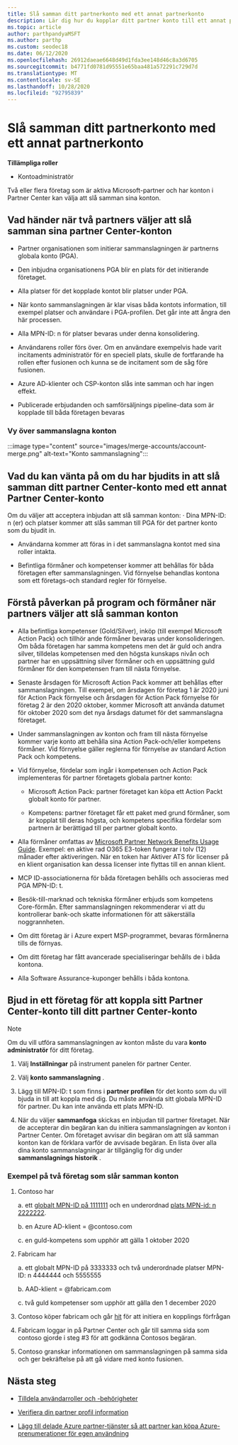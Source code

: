 ```yaml
---
title: Slå samman ditt partnerkonto med ett annat partnerkonto
description: Lär dig hur du kopplar ditt partner konto till ett annat partner konto i Partner Center – för företag som är aktiva Microsoft-partner i Partner Center.
ms.topic: article
author: parthpandyaMSFT
ms.author: parthp
ms.custom: seodec18
ms.date: 06/12/2020
ms.openlocfilehash: 26912daeae6648d49d1fda3ee148d46c8a3d6705
ms.sourcegitcommit: b4771fd0781d95551e65baa481a572291c729d7d
ms.translationtype: MT
ms.contentlocale: sv-SE
ms.lasthandoff: 10/28/2020
ms.locfileid: "92795839"
---
```

# <a name="merge-your-partner-account-with-another-partner-account"></a>Slå samman ditt partnerkonto med ett annat partnerkonto

**Tillämpliga roller**

- Kontoadministratör

Två eller flera företag som är aktiva Microsoft-partner och har konton i Partner Center kan välja att slå samman sina konton.

## <a name="what-happens-when-two-partners-elect-to-merge-their-partner-center-accounts"></a>Vad händer när två partners väljer att slå samman sina partner Center-konton

- Partner organisationen som initierar sammanslagningen är partnerns globala konto (PGA).

- Den inbjudna organisationens PGA blir en plats för det initierande företaget.

- Alla platser för det kopplade kontot blir platser under PGA.

- När konto sammanslagningen är klar visas båda kontots information, till exempel platser och användare i PGA-profilen. Det går inte att ångra den här processen.

- Alla MPN-ID: n för platser bevaras under denna konsolidering.

- Användarens roller förs över. Om en användare exempelvis hade varit incitaments administratör för en speciell plats, skulle de fortfarande ha rollen efter fusionen och kunna se de incitament som de såg före fusionen.

- Azure AD-klienter och CSP-konton slås inte samman och har ingen effekt.

- Publicerade erbjudanden och samförsäljnings pipeline-data som är kopplade till båda företagen bevaras

### <a name="view-of-merged-accounts"></a>Vy över sammanslagna konton

:::image type="content" source="images/merge-accounts/account-merge.png" alt-text="Konto sammanslagning":::

## <a name="what-to-expect-if-you-have-been-invited-to-merge-your-partner-center-account-with-another-partner-center-account"></a>Vad du kan vänta på om du har bjudits in att slå samman ditt partner Center-konto med ett annat Partner Center-konto

Om du väljer att acceptera inbjudan att slå samman konton: · Dina MPN-ID: n (er) och platser kommer att slås samman till PGA för det partner konto som du bjudit in.

- Användarna kommer att föras in i det sammanslagna kontot med sina roller intakta.

- Befintliga förmåner och kompetenser kommer att behållas för båda företagen efter sammanslagningen. Vid förnyelse behandlas kontona som ett företags-och standard regler för förnyelse.

## <a name="understand-the-impacts-to-programs-and-benefits-when-partners-elect-to-merge-accounts"></a>Förstå påverkan på program och förmåner när partners väljer att slå samman konton

- Alla befintliga kompetenser (Gold/Silver), inköp (till exempel Microsoft Action Pack) och tillhör ande förmåner bevaras under konsolideringen. Om båda företagen har samma kompetens men det är guld och andra silver, tilldelas kompetensen med den högsta kunskaps nivån och partner har en uppsättning silver förmåner och en uppsättning guld förmåner för den kompetensen fram till nästa förnyelse. 

- Senaste årsdagen för Microsoft Action Pack kommer att behållas efter sammanslagningen. Till exempel, om årsdagen för företag 1 är 2020 juni för Action Pack förnyelse och årsdagen för Action Pack förnyelse för företag 2 är den 2020 oktober, kommer Microsoft att använda datumet för oktober 2020 som det nya årsdags datumet för det sammanslagna företaget.

- Under sammanslagningen av konton och fram till nästa förnyelse kommer varje konto att behålla sina Action Pack-och/eller kompetens förmåner. Vid förnyelse gäller reglerna för förnyelse av standard Action Pack och kompetens.

- Vid förnyelse, fördelar som ingår i kompetensen och Action Pack implementeras för partner företagets globala partner konto:

  - Microsoft Action Pack: partner företaget kan köpa ett Action Packt globalt konto för partner.

  - Kompetens: partner företaget får ett paket med grund förmåner, som är kopplat till deras högsta, och kompetens specifika fördelar som partnern är berättigad till per partner globalt konto.

- Alla förmåner omfattas av [Microsoft Partner Network Benefits Usage Guide](https://aka.ms/partner-benefits-use-guide). Exempel: en aktive rad O365 E3-token fungerar i tolv (12) månader efter aktiveringen. När en token har Aktiver ATS för licenser på en klient organisation kan dessa licenser inte flyttas till en annan klient.

- MCP ID-associationerna för båda företagen behålls och associeras med PGA MPN-ID: t.

- Besök-till-marknad och tekniska förmåner erbjuds som kompetens Core-förmån. Efter sammanslagningen rekommenderar vi att du kontrollerar bank-och skatte informationen för att säkerställa noggrannheten.

- Om ditt företag är i Azure expert MSP-programmet, bevaras förmånerna tills de förnyas.

- Om ditt företag har fått avancerade specialiseringar behålls de i båda kontona.

- Alla Software Assurance-kuponger behålls i båda kontona. 

## <a name="invite-a-company-to-merge-their-partner-center-account-with-your-partner-center-account"></a>Bjud in ett företag för att koppla sitt Partner Center-konto till ditt partner Center-konto

>[!Note]
>Om du vill utföra sammanslagningen av konton måste du vara **konto administratör** för ditt företag.

1. Välj **Inställningar** på instrument panelen för partner Center. 

2. Välj **konto sammanslagning** .

3. Lägg till MPN-ID: t som finns i **partner profilen** för det konto som du vill bjuda in till att koppla med dig. Du måste använda sitt globala MPN-ID för partner. Du kan inte använda ett plats MPN-ID.

4. När du väljer **sammanfoga** skickas en inbjudan till partner företaget. När de accepterar din begäran kan du initiera sammanslagningen av konton i Partner Center. Om företaget avvisar din begäran om att slå samman konton kan de förklara varför de avvisade begäran. En lista över alla dina konto sammanslagningar är tillgänglig för dig under **sammanslagnings historik** .
 
### <a name="example-of-two-companies-merging-accounts"></a>Exempel på två företag som slår samman konton

1. Contoso har 

    a. ett [globalt MPN-ID på 1111111](https://partner.microsoft.com/pcv/accountsettings/connectedpartnerprofile) och en underordnad [plats MPN-id: n 2222222](https://partner.microsoft.com/pcv/accountsettings/locationsprofile).
  
    b. en Azure AD-klient = @contoso.com
 
    c. en guld-kompetens som upphör att gälla 1 oktober 2020
2. Fabricam har
 
    a.  ett globalt MPN-ID på 3333333 och två underordnade platser MPN-ID: n 4444444 och 5555555

    b.  AAD-klient = @fabricam.com

    c.  två guld kompetenser som upphör att gälla den 1 december 2020
3.  Contoso köper fabricam och går [hit](https://partner.microsoft.com/dashboard/account/merger) för att initiera en kopplings förfrågan
4.  Fabricam loggar in på Partner Center och går till samma sida som contoso gjorde i steg #3 för att godkänna Contosos begäran.
5.  Contoso granskar informationen om sammanslagningen på samma sida och ger bekräftelse på att gå vidare med konto fusionen.
    
## <a name="next-steps"></a>Nästa steg

- [Tilldela användarroller och -behörigheter](permissions-overview.md)

- [Verifiera din partner profil information](update-your-partner-profile.md)

- [Lägg till delade Azure partner-tjänster så att partner kan köpa Azure-prenumerationer för egen användning](shared-services.md)
